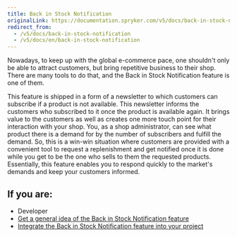 ```yaml
---
title: Back in Stock Notification
originalLink: https://documentation.spryker.com/v5/docs/back-in-stock-notification
redirect_from:
  - /v5/docs/back-in-stock-notification
  - /v5/docs/en/back-in-stock-notification
---
```


Nowadays, to keep up with the global e-commerce pace, one shouldn't only be able to attract customers, but bring repetitive business to their shop. There are many tools to do that, and the Back in Stock Notification feature is one of them.

This feature is shipped in a form of a newsletter to which customers can subscribe if a product is not available. This newsletter informs the customers who subscribed to it once the product is available again. It brings value to the customers as well as creates one more touch point for their interaction with your shop. You, as a shop administrator, can see what product there is a demand for by the number of subscribers and fulfill the demand. So, this is a win-win situation where customers are provided with a convenient tool to request a replenishment and get notified once it is done while you get to be the one who sells to them the requested products. Essentially, this feature enables you to respond quickly to the market's demands and keep your customers informed.

## If you are:

<div class="mr-container">
    <div class="mr-list-container">
        <!-- col1 -->
        <div class="mr-col">
            <ul class="mr-list mr-list-green">
                <li class="mr-title">Developer</li>
                <li><a href="https://documentation.spryker.com/v5/docs/back-in-stock-notification-feature-overview" class="mr-link">Get a general idea of the Back in Stock Notification feature</a></li> 
                <li><a href="https://documentation.spryker.com/docs/en/product-is-available-again-feature-integration-201903" class="mr-link">Integrate the Back in Stock Notification feature into your project</a></li>
            </ul>
        </div>
        </div>
</div>
        

